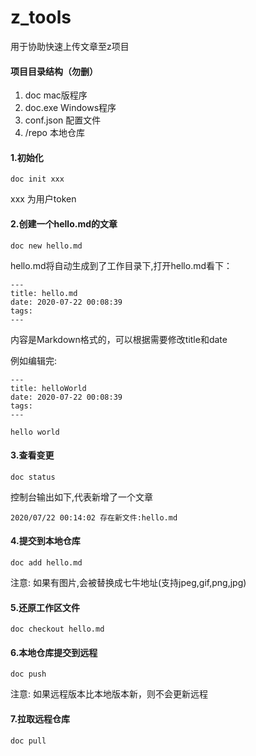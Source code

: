 # z_tools
用于协助快速上传文章至z项目

#### 项目目录结构（勿删）
1. doc  mac版程序
2. doc.exe Windows程序
3. conf.json 配置文件
4. /repo 本地仓库

#### 1.初始化 

```
doc init xxx
```
xxx 为用户token

#### 2.创建一个hello.md的文章

```
doc new hello.md
```
hello.md将自动生成到了工作目录下,打开hello.md看下：

```
---
title: hello.md
date: 2020-07-22 00:08:39
tags:
---
```
内容是Markdown格式的，可以根据需要修改title和date

例如编辑完:

```
---
title: helloWorld
date: 2020-07-22 00:08:39
tags:
---

hello world
```

#### 3.查看变更
```
doc status
```
控制台输出如下,代表新增了一个文章
```
2020/07/22 00:14:02 存在新文件:hello.md
```

#### 4.提交到本地仓库
```
doc add hello.md
```
注意: 如果有图片,会被替换成七牛地址(支持jpeg,gif,png,jpg)

#### 5.还原工作区文件
```
doc checkout hello.md
```

#### 6.本地仓库提交到远程
```
doc push
```
注意: 如果远程版本比本地版本新，则不会更新远程

#### 7.拉取远程仓库
```
doc pull
```
